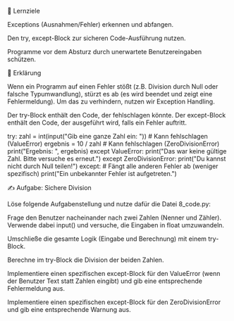 🎯 Lernziele

Exceptions (Ausnahmen/Fehler) erkennen und abfangen.

Den try, except-Block zur sicheren Code-Ausführung nutzen.

Programme vor dem Absturz durch unerwartete Benutzereingaben schützen.

📝 Erklärung

Wenn ein Programm auf einen Fehler stößt (z.B. Division durch Null oder falsche Typumwandlung), stürzt es ab (es wird beendet und zeigt eine Fehlermeldung). Um das zu verhindern, nutzen wir Exception Handling.

Der try-Block enthält den Code, der fehlschlagen könnte.
Der except-Block enthält den Code, der ausgeführt wird, falls ein Fehler auftritt.

try:
    zahl = int(input("Gib eine ganze Zahl ein: ")) # Kann fehlschlagen (ValueError)
    ergebnis = 10 / zahl # Kann fehlschlagen (ZeroDivisionError)
    print("Ergebnis: ", ergebnis)
except ValueError:
    print("Das war keine gültige Zahl. Bitte versuche es erneut.")
except ZeroDivisionError:
    print("Du kannst nicht durch Null teilen!")
except: # Fängt alle anderen Fehler ab (weniger spezifisch)
    print("Ein unbekannter Fehler ist aufgetreten.")

✍️ Aufgabe: Sichere Division

Löse folgende Aufgabenstellung und nutze dafür die Datei 8_code.py:

Frage den Benutzer nacheinander nach zwei Zahlen (Nenner und Zähler). Verwende dabei input() und versuche, die Eingaben in float umzuwandeln.

Umschließe die gesamte Logik (Eingabe und Berechnung) mit einem try-Block.

Berechne im try-Block die Division der beiden Zahlen.

Implementiere einen spezifischen except-Block für den ValueError (wenn der Benutzer Text statt Zahlen eingibt) und gib eine entsprechende Fehlermeldung aus.

Implementiere einen spezifischen except-Block für den ZeroDivisionError und gib eine entsprechende Warnung aus.